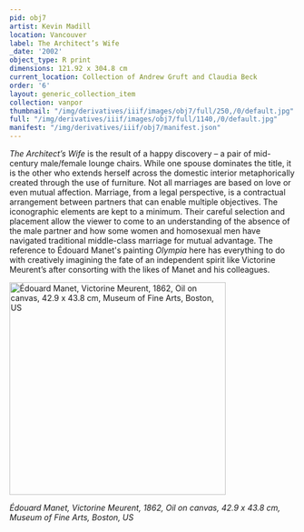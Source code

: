 ```yaml
---
pid: obj7
artist: Kevin Madill
location: Vancouver
label: The Architect’s Wife
_date: '2002'
object_type: R print
dimensions: 121.92 x 304.8 cm
current_location: Collection of Andrew Gruft and Claudia Beck
order: '6'
layout: generic_collection_item
collection: vanpor
thumbnail: "/img/derivatives/iiif/images/obj7/full/250,/0/default.jpg"
full: "/img/derivatives/iiif/images/obj7/full/1140,/0/default.jpg"
manifest: "/img/derivatives/iiif/obj7/manifest.json"
---
```


*The Architect’s Wife* is the result of a happy discovery – a pair of mid-century male/female lounge chairs. While one spouse dominates the title, it is the other who extends herself across the domestic interior metaphorically created through the use of furniture. Not all marriages are based on love or even mutual affection. Marriage, from a legal perspective, is a contractual arrangement between partners that can enable multiple objectives. The iconographic elements are kept to a minimum. Their careful selection and placement allow the viewer to come to an understanding of the absence of the male partner and how some women and homosexual men have navigated traditional middle-class marriage for mutual advantage. The reference to Édouard Manet's painting *Olympia* here has everything to do with creatively imagining the fate of an independent spirit like Victorine Meurent’s after consorting with the likes of Manet and his colleagues.

<img src="https://kevmadill.github.io/portraiture-vancouver/img/SupportImages/Meurent.png" alt="Édouard Manet, Victorine Meurent, 1862, Oil on canvas, 42.9 x 43.8 cm, Museum of Fine Arts, Boston, US" width="380.952" height="373.8095"> 

*Édouard Manet, Victorine Meurent, 1862, Oil on canvas, 42.9 x 43.8 cm, Museum of Fine Arts, Boston, US*
